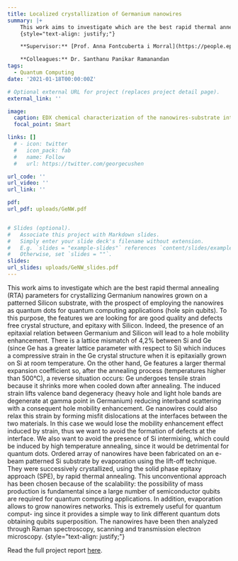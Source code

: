 ```yaml
---
title: Localized crystallization of Germanium nanowires
summary: |+ 
    This work aims to investigate which are the best rapid thermal annealing (RTA) parameters for crystallizing Germanium nanowires grown on a patterned Silicon substrate, obtaining optimal crystal quality. This is crucial for utilizing the nanowires to produce fully functioning hole spin qubits.
    {style="text-align: justify;"}

    **Supervisor:** [Prof. Anna Fontcuberta i Morral](https://people.epfl.ch/anna.fontcuberta-morral).

    **Colleagues:** Dr. Santhanu Panikar Ramanandan
tags:
  - Quantum Computing
date: '2021-01-18T00:00:00Z'

# Optional external URL for project (replaces project detail page).
external_link: ''

image:
  caption: EDX chemical characterization of the nanowires-substrate interface.
  focal_point: Smart

links: []
  # - icon: twitter
  #   icon_pack: fab
  #   name: Follow
  #   url: https://twitter.com/georgecushen

url_code: ''
url_video: ''
url_link: ''

pdf: 
url_pdf: uploads/GeNW.pdf


# Slides (optional).
#   Associate this project with Markdown slides.
#   Simply enter your slide deck's filename without extension.
#   E.g. `slides = "example-slides"` references `content/slides/example-slides.md`.
#   Otherwise, set `slides = ""`.
slides:
url_slides: uploads/GeNW_slides.pdf
---
```


This work aims to investigate which are the best rapid thermal annealing (RTA) parameters for crystallizing Germanium nanowires grown on a patterned Silicon substrate, with the prospect of employing the nanowires as quantum dots for quantum computing applications (hole spin qubits). To this purpose, the features we are looking for are good quality and defects free crystal structure, and epitaxy with Silicon. Indeed, the presence of an epitaxial relation between Germanium and Silicon will lead to a hole mobility enhancement. There is a lattice mismatch of 4,2% between Si and Ge (since Ge has a greater lattice parameter with respect to Si) which induces a compressive strain in the Ge crystal structure when it is epitaxially grown on Si at room temperature. On the other hand, Ge features a larger thermal expansion coefficient so, after the annealing process (temperatures higher than 500°C), a reverse situation occurs: Ge undergoes tensile strain because it shrinks more when cooled down after annealing. The induced strain lifts valence band degeneracy (heavy hole and light hole bands are degenerate at gamma point in Germanium) reducing interband scattering with a consequent hole mobility enhancement. Ge nanowires could also relax this strain by forming misfit dislocations at the interfaces between the two materials. In this case we would lose the mobility enhancement effect induced by strain, thus we want to avoid the formation of defects at the interface. We also want to avoid the presence of Si intermixing, which could be induced by high temperature annealing, since it would be detrimental for quantum dots. 
Ordered array of nanowires have been fabricated on an e-beam patterned Si substrate by evaporation using the lift-off technique. They were successively crystallized, using the solid phase epitaxy approach (SPE), by rapid thermal annealing. This unconventional approach has been chosen because of the scalability: the possibility of mass production is fundamental since a large number of semiconductor qubits are required for quantum computing applications. In addition, evaporation allows to grow nanowires networks. This is extremely useful for quantum comput- ing since it provides a simple way to link different quantum dots obtaining qubits
superposition. The nanowires have been then analyzed through Raman spectroscopy, scanning and transmission electron microscopy.
{style="text-align: justify;"}

Read the full project report [here](https://danielecucurachi.github.io/personal-website/uploads/GeNW.pdf).